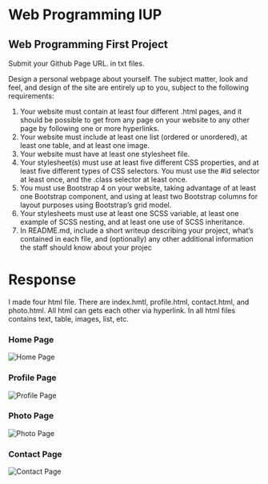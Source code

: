 # Web Programming IUP
## Web Programming First Project

Submit your Github Page URL. in txt files.

Design a personal webpage about yourself. The subject matter, look and feel, and design of the site are entirely up to you, subject to the following requirements:
1. Your website must contain at least four different .html pages, and it should be possible to get from any page on your website to any other page by following one or more hyperlinks.
2. Your website must include at least one list (ordered or unordered), at least one table, and at least one image.
3. Your website must have at least one stylesheet file.
4. Your stylesheet(s) must use at least five different CSS properties, and at least five different types of CSS selectors. You must use the #id selector at least once, and the .class selector at least once.
5. You must use Bootstrap 4 on your website, taking advantage of at least one Bootstrap component, and using at least two Bootstrap columns for layout purposes using Bootstrap’s grid model.
6. Your stylesheets must use at least one SCSS variable, at least one example of SCSS nesting, and at least one use of SCSS inheritance.
7. In README.md, include a short writeup describing your project, what’s contained in each file, and (optionally) any other additional information the staff should know about your projec

# Response
I made four html file. There are index.hmtl, profile.html, contact.html, and photo.html. All html can gets each other via hyperlink.
In all html files contains text, table, images, list, etc. 

### Home Page
![Home Page](/img/Home.png)

### Profile Page
![Profile Page](/img/profile.png)

### Photo Page
![Photo Page](/img/photo.png)

### Contact Page
![Contact Page](/img/contact.png)

